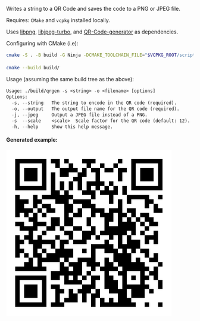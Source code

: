 Writes a string to a QR Code and saves the code to a PNG or JPEG file.

Requires: `CMake` and `vcpkg` installed locally.

Uses [libpng](https://github.com/pnggroup/libpng), [libjpeg-turbo](https://github.com/libjpeg-turbo/libjpeg-turbo), and [QR-Code-generator](https://github.com/nayuki/QR-Code-generator/tree/master/cpp) as dependencies.

Configuring with CMake (i.e):

```bash
cmake -S . -B build -G Ninja -DCMAKE_TOOLCHAIN_FILE="$VCPKG_ROOT/scripts/buildsystems/vcpkg.cmake" -D CMAKE_BUILD_TYPE=RelWithDebInfo -D CMAKE_EXPORT_COMPILE_COMMANDS=ON

cmake --build build/
```

Usage (assuming the same build tree as the above):

```
Usage: ./build/qrgen -s <string> -o <filename> [options]
Options:
  -s, --string   The string to encode in the QR code (required).
  -o, --output   The output file name for the QR code (required).
  -j, --jpeg     Output a JPEG file instead of a PNG.
  -s  --scale    <scale>  Scale factor for the QR code (default: 12).
  -h, --help     Show this help message.
```

#### Generated example:

![Example for this repo URL](example.png)

